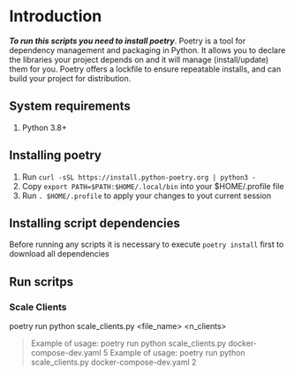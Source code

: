 # Introduction
***To run this scripts you need to install poetry***. Poetry is a tool for dependency management and packaging in Python. It allows you to declare the libraries your project depends on and it will manage (install/update) them for you. Poetry offers a lockfile to ensure repeatable installs, and can build your project for distribution.

## System requirements
1. Python 3.8+

## Installing poetry
1. Run `curl -sSL https://install.python-poetry.org | python3 -`
2. Copy `export PATH=$PATH:$HOME/.local/bin` into your $HOME/.profile file
3. Run `. $HOME/.profile` to apply your changes to yout current session

## Installing script dependencies
Before running any scripts it is necessary to execute `poetry install` first to download all dependencies

## Run scritps

### Scale Clients
poetry run python scale_clients.py <file_name> <n_clients>
> Example of usage: poetry run python scale_clients.py docker-compose-dev.yaml 5
> Example of usage: poetry run python scale_clients.py docker-compose-dev.yaml 2